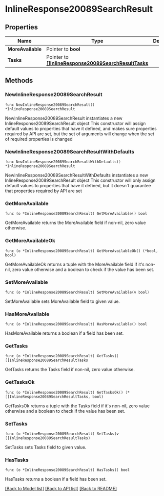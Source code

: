 # InlineResponse20089SearchResult

## Properties

Name | Type | Description | Notes
------------ | ------------- | ------------- | -------------
**MoreAvailable** | Pointer to **bool** |  | [optional] 
**Tasks** | Pointer to [**[]InlineResponse20089SearchResultTasks**](InlineResponse20089SearchResultTasks.md) |  | [optional] 

## Methods

### NewInlineResponse20089SearchResult

`func NewInlineResponse20089SearchResult() *InlineResponse20089SearchResult`

NewInlineResponse20089SearchResult instantiates a new InlineResponse20089SearchResult object
This constructor will assign default values to properties that have it defined,
and makes sure properties required by API are set, but the set of arguments
will change when the set of required properties is changed

### NewInlineResponse20089SearchResultWithDefaults

`func NewInlineResponse20089SearchResultWithDefaults() *InlineResponse20089SearchResult`

NewInlineResponse20089SearchResultWithDefaults instantiates a new InlineResponse20089SearchResult object
This constructor will only assign default values to properties that have it defined,
but it doesn't guarantee that properties required by API are set

### GetMoreAvailable

`func (o *InlineResponse20089SearchResult) GetMoreAvailable() bool`

GetMoreAvailable returns the MoreAvailable field if non-nil, zero value otherwise.

### GetMoreAvailableOk

`func (o *InlineResponse20089SearchResult) GetMoreAvailableOk() (*bool, bool)`

GetMoreAvailableOk returns a tuple with the MoreAvailable field if it's non-nil, zero value otherwise
and a boolean to check if the value has been set.

### SetMoreAvailable

`func (o *InlineResponse20089SearchResult) SetMoreAvailable(v bool)`

SetMoreAvailable sets MoreAvailable field to given value.

### HasMoreAvailable

`func (o *InlineResponse20089SearchResult) HasMoreAvailable() bool`

HasMoreAvailable returns a boolean if a field has been set.

### GetTasks

`func (o *InlineResponse20089SearchResult) GetTasks() []InlineResponse20089SearchResultTasks`

GetTasks returns the Tasks field if non-nil, zero value otherwise.

### GetTasksOk

`func (o *InlineResponse20089SearchResult) GetTasksOk() (*[]InlineResponse20089SearchResultTasks, bool)`

GetTasksOk returns a tuple with the Tasks field if it's non-nil, zero value otherwise
and a boolean to check if the value has been set.

### SetTasks

`func (o *InlineResponse20089SearchResult) SetTasks(v []InlineResponse20089SearchResultTasks)`

SetTasks sets Tasks field to given value.

### HasTasks

`func (o *InlineResponse20089SearchResult) HasTasks() bool`

HasTasks returns a boolean if a field has been set.


[[Back to Model list]](../README.md#documentation-for-models) [[Back to API list]](../README.md#documentation-for-api-endpoints) [[Back to README]](../README.md)


